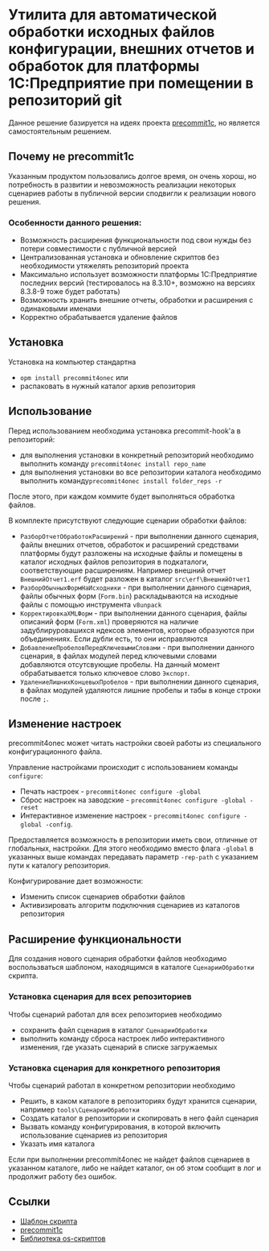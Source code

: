 # Утилита для автоматической обработки исходных файлов конфигурации, внешних отчетов и обработок для платформы 1С:Предприятие при помещении в репозиторий git

Данное решение базируется на идеях проекта [precommit1c](https://github.com/xDrivenDevelopment/precommit1c/releases), но является самостоятельным решением.

## Почему не precommit1c

Указанным продуктом пользовались долгое время, он очень хорош, но потребность в развитии и невозможность реализации некоторых сценариев работы в публичной версии сподвигли к реализации нового решения.

### Особенности данного решения:

- Возможность расширения функциональности под свои нужды без потери совместимости с публичной версией
- Централизованная установка и обновление скриптов без необходимости утяжелять репозиторий проекта
- Максимально использует возможности платформы 1С:Предприятие последних версий (тестировалось на 8.3.10+, возможно на версиях 8.3.8-9 тоже будет работать)
- Возможность хранить внешние отчеты, обработки и расширения с одинаковыми именами
- Корректно обрабатывается удаление файлов

## Установка

Установка на компьютер стандартна

- `opm install precommit4onec` или
- распаковать в нужный каталог архив репозитория

## Использование

Перед использованием необходима установка precommit-hook'а в репозиторий:

- для выполнения установки в конкретный репозиторий необходимо выполнить команду `precommit4onec install repo_name`
- для выполнения установки во все репозитории каталога необходимо выполнить команду`precommit4onec install folder_reps -r`

После этого, при каждом коммите будет выполняться обработка файлов.

В комплекте присутствуют следующие сценарии обработки файлов:

- `РазборОтчетОбработокРасширений` - при выполнении данного сценария, файлы внешних отчетов, обработок и расширений средствами платформы будут разложены на исходные файлы и помещены в каталог исходных файлов репозитория в подкаталоги, соответствующие расширениям. Например внешний отчет `ВнешнийОтчет1.erf` будет разложен в каталог `src\erf\ВнешнийОтчет1`
- `РазборОбычныхФормНаИсходники` - при выполнении данного сценария, файлы обычных форм (`Form.bin`) раскладываются на исходные файлы с помощью инструмента `v8unpack`
- `КорректировкаXMLФорм` - при выполнении данного сценария, файлы описаний форм (`Form.xml`) проверяются на наличие задублируровашихся ндексов элементов, которые образуются при объединениях. Если дубли есть, то они исправляются
- `ДобавлениеПробеловПередКлючевымиСловами` - при выполнении данного сценария, в файлах модулей перед ключевыми словами добавляются отсутсвующие пробелы. На данный момент обрабатывается только ключевое слово `Экспорт`.
- `УдалениеЛишнихКонцевыхПробелов` - при выполнении данного сценария, в файлах модулей удаляются лишние пробелы и табы в конце строки после `;`.

## Изменение настроек

precommit4onec может читать настройки своей работы из специального конфигурационного файла.

Управление настройками происходит с использованием команды `configure`:

- Печать настроек - `precommit4onec configure -global`
- Сброс настроек на заводские - `precommit4onec configure -global -reset`
- Интерактивное изменение настроек - `precommit4onec configure -global -config`.

Предоставляется возможность в репозитории иметь свои, отличные от глобальных, настройки. Для этого необходимо вместо флага `-global` в указанных выше командах передавать параметр `-rep-path` с указанием пути к каталогу репозитория.

Конфигурирование дает возможности:

- Изменить список сценариев обработки файлов
- Активизировать алгоритм подключния сценариев из каталогов репозитория

## Расширение функциональности

Для создания нового сценария обработки файлов необходимо воспользваться шаблоном, находящимся в каталоге `СценарииОбработки` скрипта.

### Установка сценария для всех репозиториев

Чтобы сценарий работал для всех репозиториев необходимо

- сохранить файл сценария в каталог `СценарииОбработки`
- выполнить команду сброса настроек либо интерактивного изменения, где указать сценарий в списке загружаемых

### Установка сценария для конкретного репозитория

Чтобы сценарий работал в конкретном репозитории необходимо

- Решить, в каком каталоге в репозиториях будут хранится сценарии, например `tools\СценарииОбработки`
- Создать каталог в репозитории и скопировать в него файл сценария
- Вызвать команду конфигурирования, в которой включить использование сценариев из репозитория
- Указать имя каталога

Если при выполнении precommit4onec не найдет файлов сценариев в указанном каталоге, либо не найдет каталог, он об этом сообщит в лог и продолжит работу без ошибок.

## Ссылки

- [Шаблон скрипта](https://github.com/oscript-library/oscript-app-template)
- [precommit1c](https://github.com/xDrivenDevelopment/precommit1c/releases)
- [Библиотека os-скриптов](https://github.com/oscript-library)
